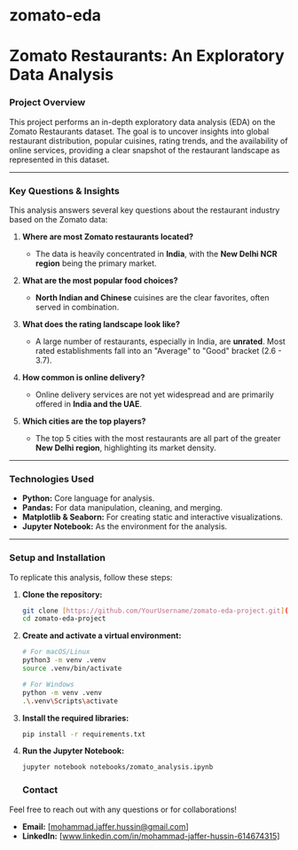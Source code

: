 # zomato-eda
# Zomato Restaurants: An Exploratory Data Analysis



### Project Overview

This project performs an in-depth exploratory data analysis (EDA) on the Zomato Restaurants dataset. The goal is to uncover insights into global restaurant distribution, popular cuisines, rating trends, and the availability of online services, providing a clear snapshot of the restaurant landscape as represented in this dataset.


---

### Key Questions & Insights

This analysis answers several key questions about the restaurant industry based on the Zomato data:

1.  **Where are most Zomato restaurants located?**
    * The data is heavily concentrated in **India**, with the **New Delhi NCR region** being the primary market.

2.  **What are the most popular food choices?**
    * **North Indian and Chinese** cuisines are the clear favorites, often served in combination.

3.  **What does the rating landscape look like?**
    * A large number of restaurants, especially in India, are **unrated**. Most rated establishments fall into an "Average" to "Good" bracket (2.6 - 3.7).

4.  **How common is online delivery?**
    * Online delivery services are not yet widespread and are primarily offered in **India and the UAE**.

5.  **Which cities are the top players?**
    * The top 5 cities with the most restaurants are all part of the greater **New Delhi region**, highlighting its market density.

---

### Technologies Used

* **Python:** Core language for analysis.
* **Pandas:** For data manipulation, cleaning, and merging.
* **Matplotlib & Seaborn:** For creating static and interactive visualizations.
* **Jupyter Notebook:** As the environment for the analysis.

---

### Setup and Installation

To replicate this analysis, follow these steps:

1.  **Clone the repository:**
    ```bash
    git clone [https://github.com/YourUsername/zomato-eda-project.git](https://github.com/YourUsername/zomato-eda-project.git)
    cd zomato-eda-project
    ```

2.  **Create and activate a virtual environment:**
    ```bash
    # For macOS/Linux
    python3 -m venv .venv
    source .venv/bin/activate

    # For Windows
    python -m venv .venv
    .\.venv\Scripts\activate
    ```

3.  **Install the required libraries:**
    ```bash
    pip install -r requirements.txt
    ```

4.  **Run the Jupyter Notebook:**
    ```bash
    jupyter notebook notebooks/zomato_analysis.ipynb
    ```

    ### Contact

Feel free to reach out with any questions or for collaborations!

* **Email:** [mohammad.jaffer.hussin@gmail.com]
* **LinkedIn:** [www.linkedin.com/in/mohammad-jaffer-hussin-614674315]
